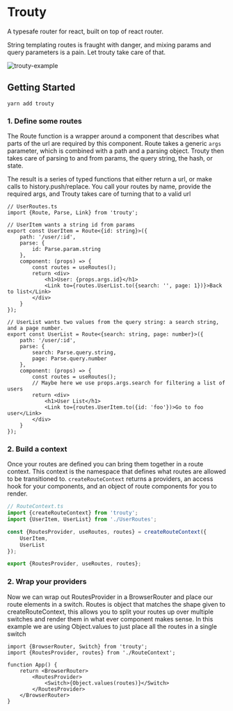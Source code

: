 
# Trouty

A typesafe router for react, built on top of react router.

String templating routes is fraught with danger, and mixing params and query parameters is a pain. Let trouty take care of that.

![trouty-example](https://user-images.githubusercontent.com/3760524/133530281-3b461964-b3a6-4fe7-a82f-21bb6354122e.png)

## Getting Started

```
yarn add trouty
```

### 1. Define some routes
The Route function is a wrapper around a component that describes what parts of the url are required by this component.
Route takes a generic `args` parameter, which is combined with a path and a parsing object. 
Trouty then takes care of parsing to and from params, the query string, the hash, or state.

The result is a series of typed functions that either return a url, or make calls to history.push/replace.
You call your routes by name, provide the required args, and Trouty takes care of turning that to a valid url


```tsx
// UserRoutes.ts
import {Route, Parse, Link} from 'trouty';

// UserItem wants a string id from params
export const UserItem = Route<{id: string}>({
    path: '/user/:id',
    parse: {
        id: Parse.param.string
    },
    component: (props) => {
        const routes = useRoutes();
        return <div>
            <h1>User: {props.args.id}</h1>
            <Link to={routes.UserList.to({search: '', page: 1})}>Back to list</Link>
        </div>
    }
});

// UserList wants two values from the query string: a search string, and a page number.
export const UserList = Route<{search: string, page: number}>({
    path: '/user/:id',
    parse: {
        search: Parse.query.string,
        page: Parse.query.number
    },
    component: (props) => {
        const routes = useRoutes();
        // Maybe here we use props.args.search for filtering a list of users
        return <div>
            <h1>User List</h1>
            <Link to={routes.UserItem.to({id: 'foo'})>Go to foo user</Link>
        </div>
    }
});

```

### 2. Build a context
Once your routes are defined you can bring them together in a route context. This context is the namespace that defines what routes are allowed to be transitioned to.
`createRouteContext` returns a providers, an access hook for your components, and an object of route components for you to render.

```ts
// RouteContext.ts
import {createRouteContext} from 'trouty';
import {UserItem, UserList} from './UserRoutes';

const {RoutesProvider, useRoutes, routes} = createRouteContext({
    UserItem,
    UserList
});

export {RoutesProvider, useRoutes, routes};

```

### 2. Wrap your providers
Now we can wrap out RoutesProvider in a BrowserRouter and place our route elements in a switch.
Routes is object that matches the shape given to createRouteContext, this allows you to split your routes up over multiple switches and render them in what ever component makes sense.
In this example we are using Object.values to just place all the routes in a single switch

```tsx
import {BrowserRouter, Switch} from 'trouty';
import {RoutesProvider, routes} from './RouteContext';

function App() {
    return <BrowserRouter>
        <RoutesProvider>
            <Switch>{Object.values(routes)}</Switch>
        </RoutesProvider>
    </BrowserRouter>
}
```






